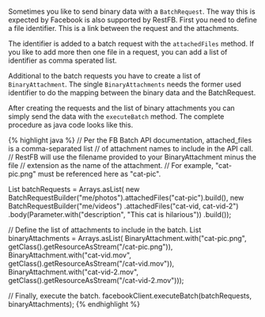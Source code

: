 Sometimes you like to send binary data with a `BatchRequest`. The way this is expected by Facebook is also  supported by RestFB. First you need to define a file identifier. This is a link between the request and the attachments. 

The identifier is added to a batch request with the `attachedFiles` method. If you like to add more then one file in a request, you can add a list of identifier as comma sperated list.

Additional to the batch requests you have to create a list of `BinaryAttachment`. The single `BinaryAttachments` needs the former used identifier to do the mapping between the binary data and the BatchRequest.

After creating the requests and the list of binary attachments you can simply send the data with the `executeBatch` method. The complete procedure as java code looks like this.

{% highlight java %}
// Per the FB Batch API documentation, attached_files is a comma-separated list
// of attachment names to include in the API call.
// RestFB will use the filename provided to your BinaryAttachment minus the file
// extension as the name of the attachment.
// For example, "cat-pic.png" must be referenced here as "cat-pic".

List<BatchRequest> batchRequests = Arrays.asList(
  new BatchRequestBuilder("me/photos").attachedFiles("cat-pic").build(),
  new BatchRequestBuilder("me/videos")
    .attachedFiles("cat-vid, cat-vid-2")
    .body(Parameter.with("description", "This cat is hilarious"))
    .build());

// Define the list of attachments to include in the batch.
List<BinaryAttachment> binaryAttachments = Arrays.asList(
  BinaryAttachment.with("cat-pic.png", getClass().getResourceAsStream("/cat-pic.png")),
  BinaryAttachment.with("cat-vid.mov", getClass().getResourceAsStream("/cat-vid.mov")),
  BinaryAttachment.with("cat-vid-2.mov", getClass().getResourceAsStream("/cat-vid-2.mov")));

// Finally, execute the batch.
facebookClient.executeBatch(batchRequests, binaryAttachments);
{% endhighlight %}